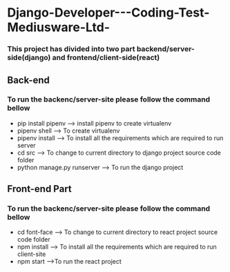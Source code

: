# Django-Developer---Coding-Test-Mediusware-Ltd-
### This project has divided into two part   backend/server-side(django) and frontend/client-side(react)

## Back-end
### To run the backenc/server-site please follow the command bellow
* pip install pipenv  --> install pipenv to create virtualenv
* pipenv shell  --> To create virtualenv
* pipenv install --> To install all the requirements which are required to run server
* cd src  --> To change to current directory to django project source code folder
* python manage.py runserver --> To run the django project

## Front-end Part
### To run the backenc/server-site please follow the command bellow
* cd font-face --> To change to current directory to react project source code folder
* npm install --> To install all the requirements which are required to run client-site
* npm start -->To run the react project
